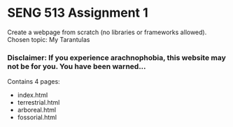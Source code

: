 # SENG 513 Assignment 1
Create a webpage from scratch (no libraries or frameworks allowed).
Chosen topic: My Tarantulas

### Disclaimer: If you experience arachnophobia, this website may not be for you. You have been warned...

Contains 4 pages:
* index.html
* terrestrial.html
* arboreal.html
* fossorial.html
